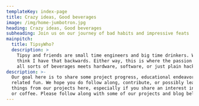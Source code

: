 ```yaml
---
templateKey: index-page
title: Crazy ideas, Good beverages
image: /img/home-jumbotron.jpg
heading: Crazy ideas, Good beverages
subheading: Join us on our journey of bad habits and impressive feats
mainpitch:
  title: TipsyWho?
  description: >
    Tipsy and friends are small time engineers and big time drinkers. Wait, I 
    think I have that backwards. Either way, this is where the passion of 
    all sorts of beverages meets hardware, software, or just plain hackery.
description: >-
  Our goal here is to share some project progress, educational endeavors, and
  related fun. We hope you do follow along, contribute, or possibly learn a few 
  things from our projects here, especially if you share an interest in alcohol 
  or coffee. Please follow along with some of our projects and blog below.
---
```


